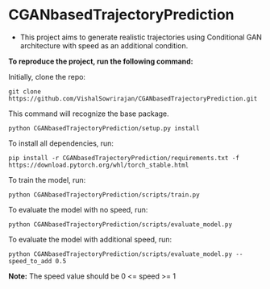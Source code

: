 # **CGANbasedTrajectoryPrediction**

* This project aims to generate realistic trajectories using Conditional GAN architecture with speed as an additional condition.

**To reproduce the project, run the following command:**

Initially, clone the repo:
````
git clone https://github.com/VishalSowrirajan/CGANbasedTrajectoryPrediction.git
````

This command will recognize the base package.
````
python CGANbasedTrajectoryPrediction/setup.py install
````

To install all dependencies, run:
````
pip install -r CGANbasedTrajectoryPrediction/requirements.txt -f https://download.pytorch.org/whl/torch_stable.html
````

To train the model, run:
````
python CGANbasedTrajectoryPrediction/scripts/train.py
````

To evaluate the model with no speed, run:
````
python CGANbasedTrajectoryPrediction/scripts/evaluate_model.py
````

To evaluate the model with additional speed, run:
````
python CGANbasedTrajectoryPrediction/scripts/evaluate_model.py --speed_to_add 0.5
````
**Note:** The speed value should be 0 <= speed >= 1
